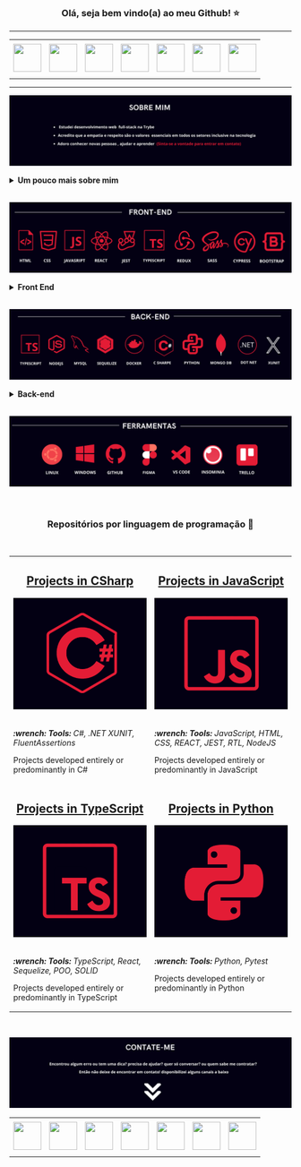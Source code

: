 ### <div align="center">Olá, seja bem vindo(a) ao meu Github! ⭐ </div>

<div> <hr> </div>

<div align="center">
<table>
<tr>
 <td align="center" colspan="11"></td>
</tr> 
<tr>
<td><a href="https://github.com/Yuut-Reis" target="_blank"><img src="https://github.com/joaopauloaramuni/joaopauloaramuni/blob/master/img/github.png?raw=true" width="50px" height="50px"/></a>
</td>
<td><a href="mailto:ingride.reis.b@gmail.com" target="_blank"><img src="https://github.com/joaopauloaramuni/joaopauloaramuni/blob/master/img/gmail.png?raw=true" width="50px" height="50px"/></a>
</td>
<td><a href="https://wa.me/5543996637278" target="_blank"><img src="https://github.com/joaopauloaramuni/joaopauloaramuni/blob/master/img/wpp.png?raw=true" width="50px" height="50px"/></a>
</td>
<td><a href="https://www.instagram.com/yuut_reis/" target="_blank"><img src="https://github.com/joaopauloaramuni/joaopauloaramuni/blob/master/img/insta.png?raw=true" width="50px" height="50px"/></a>
</td>
<td><a href="https://www.linkedin.com/in/ingride-reis-yuut/" target="_blank"><img src="https://github.com/joaopauloaramuni/joaopauloaramuni/blob/master/img/linkedin.png?raw=true" width="50px" height="50px"/></a>
</td>
<td><a href="https://slack.com/app_redirect?channel=U02LDQGLAP6"><img src="https://github.com/joaopauloaramuni/joaopauloaramuni/blob/master/img/slack.png?raw=true" width="50px" height="50px"/></a>
</td>
<td> <a href="https://discordapp.com/users/Yuut#2692" target="_blank"><img src="https://github.com/joaopauloaramuni/joaopauloaramuni/blob/master/img/discord.png?raw=true" width="50px" height="50px"/></a>
</td>
<tr>
 <td align="center" colspan="11"></td>
</tr> 
</table>
</div>

<div> <hr> </div>

![alt text](images/sobre.png)

<details>
 <summary><strong>Um pouco mais sobre mim </strong></summary><br />
 
 Meu nome é Ingride Reis mais conhecida como Yuut, tenho 21 anos nasci em Salvador Bahia mas atualmente estou morando no paraná, sou desenvolvedora Web e  estudo Ciência da computação na Trybe. Eu acredito que a tecnologia pode fazer a diferença na vida das pessoas e quero fazer parte dessa mudança.

</details>
  
<div> <br> </div>

![alt text](images/front-end.png)

<details>
 <summary><strong>Front End</strong></summary><br />
 
 Não tenho como negar que front é o meu xodózinho. É muito gratificante trabalhar com ele! Conseguir ver minhas ideias tomarem forma é um dos principais   motivos de ser apaixonada nessa stack. Além das tecnologias acima já utilezei algumas outras como:
  React Router, Styled components, texting library e estudei fundamendo de UI/Ux através de um curso disponibilizado pela USP.
 
 
</details>

<div> <br> </div>

![alt text](images/back-end.png)

<details>
 <summary><strong>Back-end</strong></summary><br />
 
Mesmo que eu tenha preferencia por front vejo meus conhecimentos em back-end com um complemento muito importante para aplicar minhas ideias, fora as tecnologias a cima também já trabalhei com: Mongoose, json web tokens e heroku.

Penso que ter uma boa noção de back-end e ciencia da computação me torna uma profissional de Front-end melhor,
uma vez que eu saiba o que está acontecendo por trás dos panos, Api REST, database etc... fica mais fácil integrar   e interagir com quem estiver trabalhando comigo na parte do back-end.

 
</details>

<div> <br> </div>

![alt text](images/ferramentas.png)

<div> <br> </div>


### <div align="center"> Repositórios por linguagem de programação 📂 </div>

<div> <br> </div>

<div align="center">
<table>
  <tr>
    <td valign="top" width="50%">
      <h2 align="center"><a href="https://github.com/Yuut-Reis/Projects-in-CSharpe">Projects in CSharp</a></h2>
      <a href="https://github.com/Yuut-Reis/Projects-in-CSharpe"><img width="100%" src="https://github.com/Yuut-Reis/Yuut-Reis/blob/b60b2aeaa57f3c9d51623e90d814985ff94e23d5/images/cSaharpe.png" alt="logo do cSharpe" /></a>
      <br>
      <br>
      <p><em><strong>:wrench: Tools:</strong> C#, .NET XUNIT, FluentAssertions </em></p>
      <p> Projects developed entirely or predominantly in C#
    </td>
     <td valign="top" width="50%">
      <h2 align="center"><a href="https://github.com/Yuut-Reis/Projects-in-JavaScript">Projects in JavaScript</a></h2>
      <a href="https://github.com/Yuut-Reis/Projects-in-JavaScript"><img width="100%" src="https://github.com/Yuut-Reis/Yuut-Reis/blob/b60b2aeaa57f3c9d51623e90d814985ff94e23d5/images/javaScript.png" alt="logo do JavaScript" /></a>
      <br>
      <br>
      <p><em><strong>:wrench: Tools:</strong> JavaScript, HTML, CSS, REACT, JEST, RTL, NodeJS </em></p>
      <p> Projects developed entirely or predominantly in JavaScript
    </td>
  </tr>
  <tr>
     <td valign="top" width="50%">
      <h2 align="center"><a href="https://github.com/Yuut-Reis/Projects-in-TypeScript">Projects in TypeScript</a></h2>
      <a href="https://github.com/Yuut-Reis/Projects-in-TypeScript"><img width="100%" src="https://github.com/Yuut-Reis/Yuut-Reis/blob/b60b2aeaa57f3c9d51623e90d814985ff94e23d5/images/typeScript.png" alt="logo do TypeScript" /></a>
      <br>
      <br>
      <p><em><strong>:wrench: Tools:</strong> TypeScript, React, Sequelize, POO, SOLID </em></p>
      <p> Projects developed entirely or predominantly in TypeScript
    </td>
     <td valign="top" width="50%">
      <h2 align="center"><a href="https://github.com/Yuut-Reis/Projects-in-Python">Projects in Python</a></h2>
      <a href="https://github.com/Yuut-Reis/Projects-in-Python"><img width="100%" src="https://github.com/Yuut-Reis/Yuut-Reis/blob/b60b2aeaa57f3c9d51623e90d814985ff94e23d5/images/python.png" alt="logo do Python" /></a>
      <br>
      <br>
      <p><em><strong>:wrench: Tools:</strong> Python, Pytest</em></p>
      <p> Projects developed entirely or predominantly in Python
    </td>
  </tr>
  <tr>
</table>
</div>


<div> <br> </div>

![alt text](images/contato.png)
  
<div align="center">
<table>
<tr>
 <td align="center" colspan="11"></td>
</tr> 
<tr>
<td><a href="https://github.com/Yuut-Reis" target="_blank"><img src="https://github.com/joaopauloaramuni/joaopauloaramuni/blob/master/img/github.png?raw=true" width="50px" height="50px"/></a>
</td>
<td><a href="mailto:ingride.reis.b@gmail.com" target="_blank"><img src="https://github.com/joaopauloaramuni/joaopauloaramuni/blob/master/img/gmail.png?raw=true" width="50px" height="50px"/></a>
</td>
<td><a href="https://wa.me/5543996637278" target="_blank"><img src="https://github.com/joaopauloaramuni/joaopauloaramuni/blob/master/img/wpp.png?raw=true" width="50px" height="50px"/></a>
</td>
<td><a href="https://www.instagram.com/yuut_reis/" target="_blank"><img src="https://github.com/joaopauloaramuni/joaopauloaramuni/blob/master/img/insta.png?raw=true" width="50px" height="50px"/></a>
</td>
<td><a href="https://www.linkedin.com/in/ingride-reis-yuut/" target="_blank"><img src="https://github.com/joaopauloaramuni/joaopauloaramuni/blob/master/img/linkedin.png?raw=true" width="50px" height="50px"/></a>
</td>
<td><a href="https://slack.com/app_redirect?channel=U02LDQGLAP6"><img src="https://github.com/joaopauloaramuni/joaopauloaramuni/blob/master/img/slack.png?raw=true" width="50px" height="50px"/></a>
</td>
<td> <a href="https://discordapp.com/users/Yuut#2692" target="_blank"><img src="https://github.com/joaopauloaramuni/joaopauloaramuni/blob/master/img/discord.png?raw=true" width="50px" height="50px"/></a>
</td>
<tr>
 <td align="center" colspan="11"></td>
</tr> 
</table>
</div>
